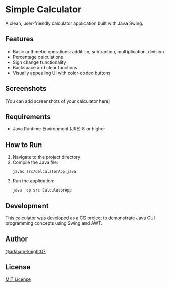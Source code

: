 # Simple Calculator

A clean, user-friendly calculator application built with Java Swing.

## Features

- Basic arithmetic operations: addition, subtraction, multiplication, division
- Percentage calculations
- Sign change functionality
- Backspace and clear functions
- Visually appealing UI with color-coded buttons

## Screenshots

[You can add screenshots of your calculator here]

## Requirements

- Java Runtime Environment (JRE) 8 or higher

## How to Run

1. Navigate to the project directory
2. Compile the Java file:
   ```
   javac src/CalculatorApp.java
   ```
3. Run the application:
   ```
   java -cp src CalculatorApp
   ```

## Development

This calculator was developed as a CS project to demonstrate Java GUI programming concepts using Swing and AWT.

## Author

[@arkham-knight07](https://github.com/arkham-knight07)

## License

[MIT License](https://opensource.org/licenses/MIT)
